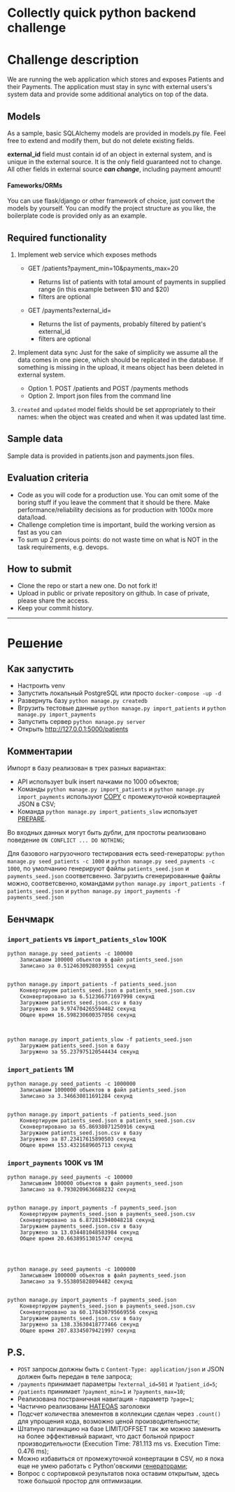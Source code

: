 # Collectly quick python backend challenge 

# Challenge description

We are running the web application which stores and exposes Patients and their Payments. 
The application must stay in sync with external users's system data and provide
some additional analytics on top of the data.

## Models 

As a sample, basic SQLAlchemy models are provided in models.py file.
Feel free to extend and modify them, but do not delete existing fields.

**external_id** field must contain id of an object in external system, and is  
unique in the external source. It is the only field guaranteed not to change. 
All other fields in external source ***can change***, including payment amount!

#### Fameworks/ORMs

You can use flask/django or other framework of choice, just convert the models
by yourself.
You can modify the project structure as you like, the boilerplate code
is provided only as an example.


## Required functionality

1. Implement web service which exposes methods
    * GET /patients?payment_min=10&payments_max=20
      - Returns list of patients with total amount of payments in supplied range (in 
      this example between $10 and $20) 
      - filters are optional
    
    * GET /payments?external_id=
      - Returns the list of payments, probably filtered by patient's external_id
      - filters are optional
      
2. Implement data sync
    Just for the sake of simplicity we assume all the data comes in one piece, which 
    should be replicated in the database. If something is missing in the upload,
    it means object has been deleted in external system. 
 
    * Option 1. POST /patients and POST /payments methods
    * Option 2. Import json files from the command line
       
3. `created` and `updated` model fields should be set appropriately to their names:
 when the object was created and when it was updated last time. 


## Sample data

Sample data is provided in patients.json and payments.json files. 

 
## Evaluation criteria

* Code as you will code for a production use. You can omit some of the boring stuff 
 if you leave the comment that it should be there. 
 Make performance/reliability decisions as for production with 1000x more data/load. 
* Challenge completion time is important, build the working version as fast as you can
* To sum up 2 previous points: do not waste time on what is NOT in the task requirements,
e.g. devops. 

## How to submit
* Clone the repo or start a new one. Do not fork it!
* Upload in public or private repository on github. In case of private, please share the access.
* Keep your commit history.

----

# Решение

## Как запустить

- Настроить venv
- Запустить локальный PostgreSQL или просто `docker-compose -up -d`
- Развернуть базу `python manage.py createdb`
- Вгрузить тестовые данные `python manage.py import_patients` и `python manage.py import_payments`
- Запустить сервер `python manage.py server`
- Открыть http://127.0.0.1:5000/patients

## Комментарии

Импорт в базу реализован в трех разных вариантах:
- API использует bulk insert пачками по 1000 объектов;
- Команды `python manage.py import_patients` и `python manage.py import_payments` используют [COPY](https://www.postgresql.org/docs/11/sql-copy.html) с промежуточной конвертацией JSON в CSV;
- Команда `python manage.py import_patients_slow` использует [PREPARE](https://www.postgresql.org/docs/current/sql-prepare.html).

Во входных данных могут быть дубли, для простоты реализовано поведение `ON CONFLICT ... DO NOTHING`;

Для базового нагрузочного тестирования есть seed-генераторы: `python manage.py seed_patients -c 1000` и `python manage.py seed_payments -c 1000`, по умолчанию генерируют файлы `patients_seed.json` и `payments_seed.json` соответсвенно.
Загрузить сгенерированные файлы можно, соответсвенно, командами `python manage.py import_patients -f patients_seed.json` и `python manage.py import_payments -f payments_seed.json`

## Бенчмарк

### `import_patients` vs `import_patients_slow` 100K
```
python manage.py seed_patients -c 100000
    Записываем 100000 объектов в файл patients_seed.json
    Записано за 0.5124630928039551 секунд


python manage.py import_patients -f patients_seed.json
    Конвертируем patients_seed.json в patients_seed.json.csv
    Сконвертировано за 6.512366771697998 секунд
    Загружаем patients_seed.json.csv в базу
    Загружено за 9.974704265594482 секунд
    Общее время 16.598230600357056 секунд

    

python manage.py import_patients_slow -f patients_seed.json
    Загружаем patients_seed.json в базу
    Загружено за 55.237975120544434 секунд
```
### `import_patients` 1M
```
python manage.py seed_patients -c 1000000
    Записываем 1000000 объектов в файл patients_seed.json
    Записано за 3.346630811691284 секунд


python manage.py import_patients -f patients_seed.json
    Конвертируем patients_seed.json в patients_seed.json.csv
    Сконвертировано за 65.86938071250916 секунд
    Загружаем patients_seed.json.csv в базу
    Загружено за 87.23417615890503 секунд
    Общее время 153.4321689605713 секунд
```
### `import_payments` 100K vs 1M
```
python manage.py seed_payments -c 100000
    Записываем 100000 объектов в файл payments_seed.json
    Записано за 0.7930209636688232 секунд


python manage.py import_payments -f payments_seed.json
    Конвертируем payments_seed.json в payments_seed.json.csv
    Сконвертировано за 6.872813940048218 секунд
    Загружаем payments_seed.json.csv в базу
    Загружено за 13.034481048583984 секунд
    Общее время 20.66389513015747 секунд




python manage.py seed_payments -c 1000000
    Записываем 1000000 объектов в файл payments_seed.json
    Записано за 9.553805828094482 секунд


python manage.py import_payments -f payments_seed.json
    Конвертируем payments_seed.json в payments_seed.json.csv
    Сконвертировано за 60.178430795669556 секунд
    Загружаем payments_seed.json.csv в базу
    Загружено за 138.33630418777466 секунд
    Общее время 207.83345079421997 секунд
```

## P.S.

- `POST` запросы должны быть с `Content-Type: application/json` и JSON должен быть передан в теле запроса;
- `/payments` принимает параметры `?external_id=501` и `?patient_id=5`;
- `/patients` принимает `?payment_min=1` и `?payments_max=10`;
- Реализована постраничная навигация - параметр `?page=1`;
- Частично реализованы [HATEOAS](https://en.wikipedia.org/wiki/HATEOAS) заголовки
- Подсчет количества элементов в коллекции сделан через `.count()` для упрощения кода, возможно ценой производительности;
- Штатную пагинацию на базе LIMIT/OFFSET так же можно заменить на более эффективный вариант, что даст больной прирост производительности (Execution Time: 781.113 ms vs. Execution Time: 0.476 ms);
- Можно избавиться от промежуточной конвертации в CSV, но я пока еще не умею работать с Python'овскими [генераторами](https://wiki.python.org/moin/Generators);
- Вопрос с сортировкой результатов пока оставим открытым, здесь тоже большой простор для оптимизации.